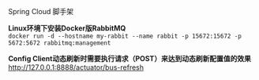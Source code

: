 Spring Cloud 脚手架

**Linux环境下安装Docker版RabbitMQ**<br>
`docker run -d --hostname my-rabbit --name rabbit -p 15672:15672 -p 5672:5672 rabbitmq:management`

**Config Client动态刷新时需要执行请求（POST）来达到动态刷新配置值的效果**<br>
http://127.0.0.1:8888/actuator/bus-refresh
